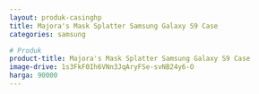 ```yaml
---
layout: produk-casinghp
title: Majora's Mask Splatter Samsung Galaxy S9 Case
categories: samsung

# Produk
product-title: Majora's Mask Splatter Samsung Galaxy S9 Case
image-drive: 1s3FkF0Ih6VNn3JqAryFSe-svNB24y6-O
harga: 90000
---
```

